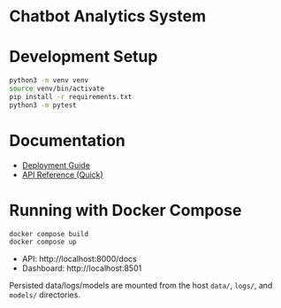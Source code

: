 # Chatbot Analytics System

# Development Setup

```bash
python3 -m venv venv
source venv/bin/activate
pip install -r requirements.txt
python3 -m pytest
```

# Documentation

- [Deployment Guide](docs/DEPLOYMENT.md)
- [API Reference (Quick)](docs/API.md)

# Running with Docker Compose

```bash
docker compose build
docker compose up
```

- API: http://localhost:8000/docs
- Dashboard: http://localhost:8501

Persisted data/logs/models are mounted from the host `data/`, `logs/`, and `models/` directories.
